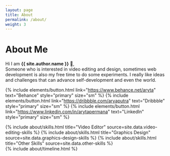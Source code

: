```yaml
---
layout: page
title: About
permalink: /about/
weight: 3
---
```


# **About Me**

Hi I am **{{ site.author.name }}** :wave:,<br>
Someone who is interested in video editing and design, sometimes web development is also my free time to do some experiments. I really like ideas and challenges that can advance self-development and even the world.

{% include elements/button.html link="https://www.behance.net/aryta" text="Behance" style="primary" size="sm" %}
{% include elements/button.html link="https://dribbble.com/aryaputra" text="Dribbble" style="primary" size="sm" %}
{% include elements/button.html link="https://www.linkedin.com/in/arytapermana" text="LinkedIn" style="primary" size="sm" %}

<div class="row">
{% include about/skills.html title="Video Editor" source=site.data.video-editing-skills %}
{% include about/skills.html title="Graphics Design" source=site.data.graphics-design-skills %}
{% include about/skills.html title="Other Skills" source=site.data.other-skills %}
</div>

<div class="row">
{% include about/timeline.html %}
</div>
